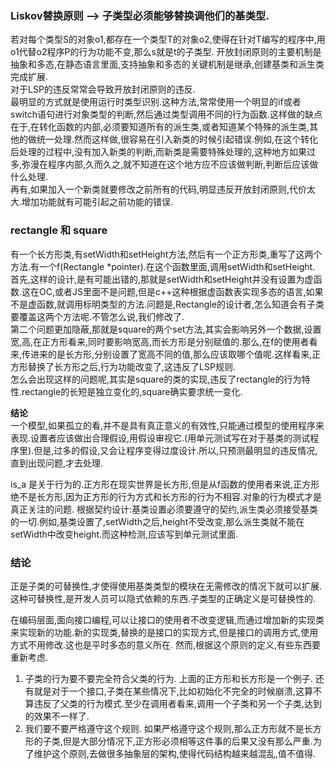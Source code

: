 ### Liskov替换原则 --> 子类型必须能够替换调他们的基类型.  
若对每个类型S的对象o1,都存在一个类型T的对象o2,使得在针对T编写的程序中,用o1代替o2程序P的行为功能不变,那么s就是t的子类型.
开放封闭原则的主要机制是抽象和多态,在静态语言里面,支持抽象和多态的关键机制是继承,创建基类和派生类完成扩展.   
对于LSP的违反常常会导致开放封闭原则的违反.   
最明显的方式就是使用运行时类型识别.这种方法,常常使用一个明显的if或者switch语句进行对象类型的判断,然后通过类型调用不同的行为函数.这样做的缺点在于,在转化函数的内部,必须要知道所有的派生类,或者知道某个特殊的派生类,其他的做统一处理.然而这样做,很容易在引入新类的时候引起错误.例如,在这个转化后处理的过程中,没有加入新类的判断,而新类是需要特殊处理的,这种地方如果过多,弥漫在程序内部,久而久之,就不知道在这个地方应不应该做判断,判断后应该做什么处理.  
再有,如果加入一个新类就要修改之前所有的代码,明显违反开放封闭原则,代价太大.增加功能就有可能引起之前功能的错误.

### rectangle 和 square 
有一个长方形类,有setWidth和setHeight方法,然后有一个正方形类,重写了这两个方法.有一个f(Rectangle *pointer).在这个函数里面,调用setWidth和setHeight.
首先,这样的设计,是有可能出错的,那就是setWidth和setHeight并没有设置为虚函数.这在OC,或者JS里面不是问题,但是c++这种根据虚函数表实现多态的语言,如果不是虚函数,就调用标明类型的方法.问题是,Rectangle的设计者,怎么知道会有子类要覆盖这两个方法呢.不管怎么说,我们修改了.  
第二个问题更加隐蔽,那就是square的两个set方法,其实会影响另外一个数据,设置宽,高,在正方形看来,同时要影响宽高,而长方形是分别赋值的.那么,在f的使用者看来,传进来的是长方形,分别设置了宽高不同的值,那么应该取哪个值呢.这样看来,正方形替换了长方形之后,行为功能改变了,这违反了LSP规则.  
怎么会出现这样的问题呢,其实是square的类的实现,违反了rectangle的行为特性.rectangle的长短是独立变化的,square确实要求统一变化.  

**结论**  
一个模型,如果孤立的看,并不是具有真正意义的有效性,只能通过模型的使用程序来表现.设置者应该做出合理假设,用假设审视它.(用单元测试写在对于基类的测试程序里).但是,过多的假设,又会让程序变得过度设计.所以,只预测最明显的违反情况,直到出现问题,才去处理.  

is_a 是关于行为的.正方形在现实世界是长方形,但是从f函数的使用者来说,正方形绝不是长方形,因为正方形的行为方式和长方形的行为不相容.对象的行为模式才是真正关注的问题.
根据契约设计:基类设置必须要遵守的契约,派生类必须接受基类的一切.例如,基类设置了,setWidth之后,height不受改变,那么派生类就不能在setWidth中改变height.而这种检测,应该写到单元测试里面.    


### 结论
正是子类的可替换性,才使得使用基类类型的模块在无需修改的情况下就可以扩展.这种可替换性,是开发人员可以隐式依赖的东西.子类型的正确定义是可替换性的.

在编码层面,面向接口编程,可以让接口的使用者不改变逻辑,而通过增加新的实现类来实现新的功能.新的实现类,替换的是接口的实现方式,但是接口的调用方式,使用方式不用修改.这也是平时多态的意义所在.
然而,根据这个原则的定义,有些东西要重新考虑.  
1. 子类的行为要不要完全符合父类的行为. 上面的正方形和长方形是一个例子. 还有就是对于一个接口,子类在某些情况下,比如初始化不完全的时候崩溃,这算不算违反了父类的行为模式.至少在调用者看来,调用一个子类和另一个子类,达到的效果不一样了.
2. 我们要不要严格遵守这个规则. 如果严格遵守这个规则,那么正方形就不是长方形的子类,但是大部分情况下,正方形必须相等这件事的后果又没有那么严重.为了维护这个原则,去做很多抽象层的架构,使得代码结构越来越混乱,值不值得.





